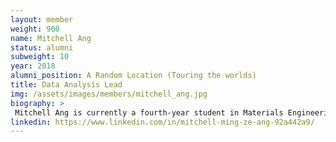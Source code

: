 ```yaml
---
layout: member
weight: 900
name: Mitchell Ang
status: alumni
subweight: 10
year: 2018
alumni_position: A Random Location (Touring the worlds)
title: Data Analysis Lead
img: /assets/images/members/mitchell_ang.jpg
biography: >
 Mitchell Ang is currently a fourth-year student in Materials Engineering from the University of British Columbia. Before joining UBC Envision, he had experience working with large datasets, ETL and applications that incorporates machine learning. 
linkedin: https://www.linkedin.com/in/mitchell-ming-ze-ang-92a442a9/
---
```

